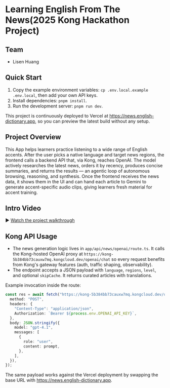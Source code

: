 # Learning English From The News(2025 Kong Hackathon Project)

## Team
- Lisen Huang

## Quick Start
1. Copy the example environment variables: `cp .env.local.example .env.local`, then add your own API keys.
2. Install dependencies: `pnpm install`.
3. Run the development server: `pnpm run dev`.

This project is continuously deployed to Vercel at https://news.english-dictionary.app, so you can preview the latest build without any setup.

## Project Overview
This App helps learners practice listening to a wide range of English accents. After the user picks a native language and target news regions, the frontend calls a backend API that, via Kong, reaches OpenAI. The model actively researches the latest news, orders it by recency, produces concise summaries, and returns the results — an agentic loop of autonomous browsing, reasoning, and synthesis. Once the frontend receives the news data, it shows them in the UI and can hand each article to Gemini to generate accent-specific audio clips, giving learners fresh material for accent training.

## Intro Video
▶️ [Watch the project walkthrough](https://peach-cautious-rattlesnake-559.mypinata.cloud/ipfs/bafybeibduxm3hiovtjpjpngrbvbasfoskjjioiddggyeo6wwnwxroqdnf4)

## Kong API Usage
- The news generation logic lives in `app/api/news/openai/route.ts`. It calls the Kong-hosted OpenAI proxy at `https://kong-5b384bb73cauxw7mq.kongcloud.dev/openai/chat` so every request benefits from Kong's gateway features (auth, traffic shaping, observability).
- The endpoint accepts a JSON payload with `language`, `regions`, `level`, and optional `skipCache`. It returns curated articles with translations.

Example invocation inside the route:

```ts
const res = await fetch("https://kong-5b384bb73cauxw7mq.kongcloud.dev/openai/chat", {
  method: "POST",
  headers: {
    "Content-Type": "application/json",
    Authorization: `Bearer ${process.env.OPENAI_API_KEY}`,
  },
  body: JSON.stringify({
    model: "gpt-4.1",
    messages: [
      {
        role: "user",
        content: prompt,
      },
    ],
  }),
});
```

The same payload works against the Vercel deployment by swapping the base URL with https://news.english-dictionary.app.
